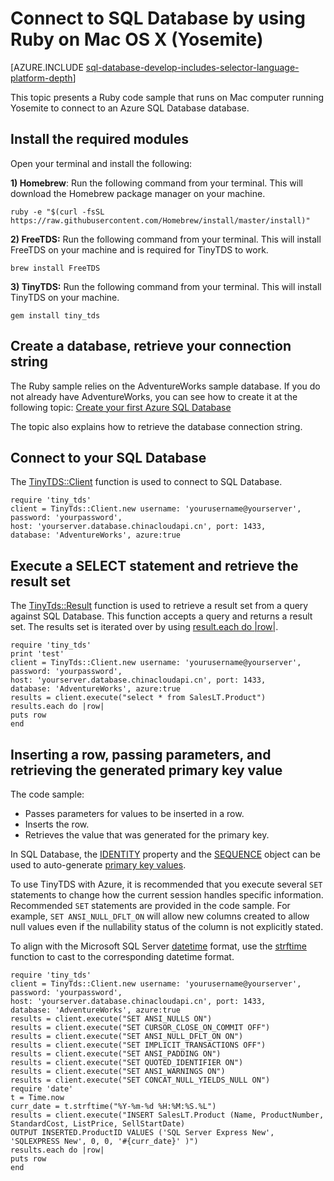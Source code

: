 <properties 
	pageTitle="Connect to SQL Database by using Ruby with TinyTDS on Mac OS X (Yosemite)" 
	description="Give a Ruby code sample you can run on Mac OS X (Yosemite) to connect to Azure SQL Database."
	services="sql-database" 
	documentationCenter="" 
	authors="ajlam" 
	manager="jeffreyg" 
	editor=""/>


<tags
	ms.service="sql-database"
	ms.date="07/20/2015"
	wacn.date=""/>


# Connect to SQL Database by using Ruby on Mac OS X (Yosemite)

[AZURE.INCLUDE [sql-database-develop-includes-selector-language-platform-depth](../includes/sql-database-develop-includes-selector-language-platform-depth.md)]

This topic presents a Ruby code sample that runs on Mac computer running Yosemite to connect to an Azure SQL Database database.

## Install the required modules

Open your terminal and install the following:

**1) Homebrew**: Run the following command from your terminal. This will download the Homebrew package manager on your machine. 

    ruby -e "$(curl -fsSL https://raw.githubusercontent.com/Homebrew/install/master/install)"

**2) FreeTDS:** Run the following command from your terminal. This will install FreeTDS on your machine and is required for TinyTDS to work.

    brew install FreeTDS

**3) TinyTDS:** Run the following command from your terminal. This will install TinyTDS on your machine. 

    gem install tiny_tds

## Create a database, retrieve your connection string

The Ruby sample relies on the AdventureWorks sample database. If you do not already have AdventureWorks, you can see how to create it at the following topic: [Create your first Azure SQL Database](/documentation/articles/sql-database-get-started)

The topic also explains how to retrieve the database connection string.

## Connect to your SQL Database

The [TinyTDS::Client](https://github.com/rails-sqlserver/tiny_tds) function is used to connect to SQL Database.

    require 'tiny_tds' 
    client = TinyTds::Client.new username: 'yourusername@yourserver', password: 'yourpassword', 
    host: 'yourserver.database.chinacloudapi.cn', port: 1433, 
    database: 'AdventureWorks', azure:true 

## Execute a SELECT statement and retrieve the result set

The [TinyTds::Result](https://github.com/rails-sqlserver/tiny_tds) function is used to retrieve a result set from a query against SQL Database. This function accepts a query and returns a result set. The results set is iterated over by using [result.each do |row|](https://github.com/rails-sqlserver/tiny_tds).

    require 'tiny_tds'  
    print 'test'     
    client = TinyTds::Client.new username: 'yourusername@yourserver', password: 'yourpassword', 
    host: 'yourserver.database.chinacloudapi.cn', port: 1433, 
    database: 'AdventureWorks', azure:true 
    results = client.execute("select * from SalesLT.Product") 
    results.each do |row| 
    puts row 
    end 

## Inserting a row, passing parameters, and retrieving the generated primary key value

The code sample:

- Passes parameters for values to be inserted in a row.
- Inserts the row.
- Retrieves the value that was generated for the primary key.

In SQL Database, the [IDENTITY](http://msdn.microsoft.com/zh-cn/library/ms186775.aspx) property and the [SEQUENCE](http://msdn.microsoft.com/zh-cn/library/ff878058.aspx) object can be used to auto-generate [primary key values](http://msdn.microsoft.com/zh-cn/library/ms179610.aspx). 

To use TinyTDS with Azure, it is recommended that you execute several `SET` statements to change how the current session handles specific information. Recommended `SET` statements are provided in the code sample. For example, `SET ANSI_NULL_DFLT_ON` will allow new columns created to allow null values even if the nullability status of the column is not explicitly stated.

To align with the Microsoft SQL Server [datetime](http://msdn.microsoft.com/zh-cn/library/ms187819.aspx) format, use the [strftime](http://ruby-doc.org/core-2.2.0/Time.html#method-i-strftime) function to cast to the corresponding datetime format. 

    require 'tiny_tds' 
    client = TinyTds::Client.new username: 'yourusername@yourserver', password: 'yourpassword', 
    host: 'yourserver.database.chinacloudapi.cn', port: 1433, 
    database: 'AdventureWorks', azure:true 
    results = client.execute("SET ANSI_NULLS ON")
    results = client.execute("SET CURSOR_CLOSE_ON_COMMIT OFF")
    results = client.execute("SET ANSI_NULL_DFLT_ON ON")
    results = client.execute("SET IMPLICIT_TRANSACTIONS OFF")
    results = client.execute("SET ANSI_PADDING ON")
    results = client.execute("SET QUOTED_IDENTIFIER ON")
    results = client.execute("SET ANSI_WARNINGS ON")
    results = client.execute("SET CONCAT_NULL_YIELDS_NULL ON")
    require 'date'
    t = Time.now
    curr_date = t.strftime("%Y-%m-%d %H:%M:%S.%L") 
    results = client.execute("INSERT SalesLT.Product (Name, ProductNumber, StandardCost, ListPrice, SellStartDate) 
    OUTPUT INSERTED.ProductID VALUES ('SQL Server Express New', 'SQLEXPRESS New', 0, 0, '#{curr_date}' )")
    results.each do |row| 
    puts row
    end
